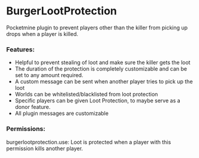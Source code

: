 # BurgerLootProtection
Pocketmine plugin to prevent players other than the killer from picking up drops when a player is killed.
### Features:
 * Helpful to prevent stealing of loot and make sure the killer gets the loot
 * The duration of the protection is completely customizable and can be set to any amount required.
 * A custom message can be sent when another player tries to pick up the loot
 * Worlds can be whitelisted/blacklisted from loot protection
 * Specific players can be given Loot Protection, to maybe serve as a donor feature.
 * All plugin messages are customizable
### Permissions:
burgerlootprotection.use: Loot is protected when a player with this permission kills another player.
